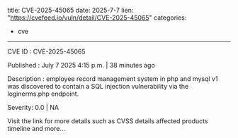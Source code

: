  
title: CVE-2025-45065
date: 2025-7-7
lien: "https://cvefeed.io/vuln/detail/CVE-2025-45065"
categories:
  - cve
---

CVE ID : CVE-2025-45065

Published :  July 7
2025
4:15 p.m. | 38 minutes ago

Description : employee record management system in php and mysql v1 was discovered to contain a SQL injection vulnerability via the loginerms.php endpoint.

Severity: 0.0 | NA

Visit the link for more details
such as CVSS details
affected products
timeline
and more...
